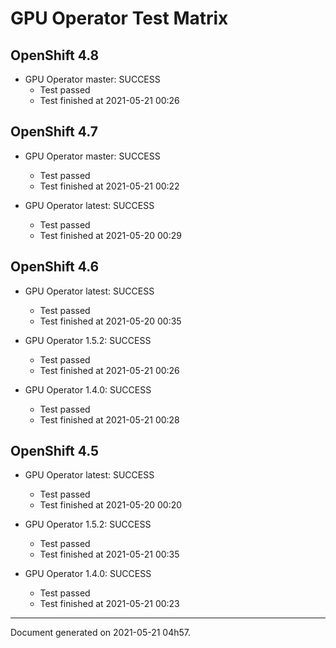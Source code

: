 
GPU Operator Test Matrix
========================

OpenShift 4.8
-------------

* GPU Operator master: SUCCESS
  - Test passed
  - Test finished at 2021-05-21 00:26

OpenShift 4.7
-------------

* GPU Operator master: SUCCESS
  - Test passed
  - Test finished at 2021-05-21 00:22

* GPU Operator latest: SUCCESS
  - Test passed
  - Test finished at 2021-05-20 00:29

OpenShift 4.6
-------------

* GPU Operator latest: SUCCESS
  - Test passed
  - Test finished at 2021-05-20 00:35

* GPU Operator 1.5.2: SUCCESS
  - Test passed
  - Test finished at 2021-05-21 00:26

* GPU Operator 1.4.0: SUCCESS
  - Test passed
  - Test finished at 2021-05-21 00:28

OpenShift 4.5
-------------

* GPU Operator latest: SUCCESS
  - Test passed
  - Test finished at 2021-05-20 00:20

* GPU Operator 1.5.2: SUCCESS
  - Test passed
  - Test finished at 2021-05-21 00:35

* GPU Operator 1.4.0: SUCCESS
  - Test passed
  - Test finished at 2021-05-21 00:23


---
Document generated on 2021-05-21 04h57.
